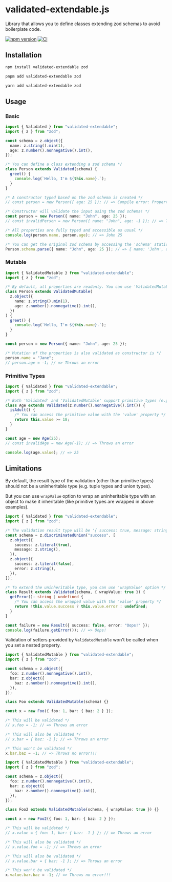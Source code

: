 # validated-extendable.js

Library that allows you to define classes extending zod schemas to avoid boilerplate code.

[![npm version](https://badge.fury.io/js/validated-extendable.svg)](https://badge.fury.io/js/validated-extendable)
[![CI](https://github.com/takagiy/validated-extendable.js/actions/workflows/ci.yaml/badge.svg)](https://github.com/takagiy/validated-extendable.js/actions/workflows/ci.yaml)

## Installation

```bash
npm install validated-extendable zod
```

```bash
pnpm add validated-extendable zod
```

```bash
yarn add validated-extendable zod
```

## Usage

### Basic

```typescript
import { Validated } from "validated-extendable";
import { z } from "zod";

const schema = z.object({
  name: z.string().min(1),
  age: z.number().nonnegative().int(),
});

/* You can define a class extending a zod schema */
class Person extends Validated(schema) {
  greet() {
    console.log(`Hello, I'm ${this.name}.`);
  }
}

/* A constructor typed based on the zod schema is created */
// const person = new Person({ age: 25 }); // => Compile error: Property 'name' is missing in type '{ age: number; }' but required in type '{ name: string; age: number; }'.

/* Constructor will validate the input using the zod schema! */
const person = new Person({ name: "John", age: 25 });
// const invalidPerson = new Person({ name: "John", age: -1 }); // => Throws an error

/* All properties are fully typed and accessible as usual */
console.log(person.name, person.age); // => John 25

/* You can get the original zod schema by accessing the 'schema' static property */
Person.schema.parse({ name: "John", age: 25 }); // => { name: 'John', age: 25 }
```

### Mutable

```typescript
import { ValidatedMutable } from "validated-extendable";
import { z } from "zod";

/* By default, all properties are readonly. You can use 'ValidatedMutable' instead of 'Validated' to make them mutable */
class Person extends ValidatedMutable(
  z.object({
    name: z.string().min(1),
    age: z.number().nonnegative().int(),
  })
) {
  greet() {
    console.log(`Hello, I'm ${this.name}.`);
  }
}

const person = new Person({ name: "John", age: 25 });

/* Mutation of the properties is also validated as constructor is */
person.name = "Jane";
// person.age = -1; // => Throws an error
```

### Primitive Types

```typescript
import { Validated } from "validated-extendable";
import { z } from "zod";

/* Both 'Validated' and 'ValidatedMutable' support primitive types (e.g. z.string(), z.number(), z.boolean(), ...) */
class Age extends Validated(z.number().nonnegative().int()) {
  isAdult() {
    /* You can access the primitive value with the 'value' property */
    return this.value >= 18;
  }
}

const age = new Age(25);
// const invalidAge = new Age(-1); // => Throws an error

console.log(age.value); // => 25
```

## Limitations

By default, the result type of the validation (other than primitive types) should not be a uninheritable type (e.g. tuple types and union types).

But you can use `wrapValue` option to wrap an uninheritable type with an object to make it inheritable (like primitive types are wrapped in above examples).

```typescript
import { Validated } from "validated-extendable";
import { z } from "zod";

/* The validation result type will be '{ success: true, message: string } | { success: false, error: string }' */
const schema = z.discriminatedUnion("success", [
  z.object({
    success: z.literal(true),
    message: z.string(),
  }),
  z.object({
    success: z.literal(false),
    error: z.string(),
  }),
]);

/* To extend the uninheritable type, you can use 'wrapValue' option */
class Result extends Validated(schema, { wrapValue: true }) {
  getError(): string | undefined {
    /* You can access the wrapped value with the 'value' property */
    return !this.value.success ? this.value.error : undefined;
  }
}

const failure = new Result({ success: false, error: "Oops!" });
console.log(failure.getError()); // => Oops!
```

Validation of setters provided by `ValidatedMutable` won't be called when you set a nested property.

```typescript
import { ValidatedMutable } from "validated-extendable";
import { z } from "zod";

const schema = z.object({
  foo: z.number().nonnegative().int(),
  bar: z.object({
    baz: z.number().nonnegative().int(),
  }),
});

class Foo extends ValidatedMutable(schema) {}

const x = new Foo({ foo: 1, bar: { baz: 2 } });

/* This will be validated */
// x.foo = -1; // => Throws an error

/* This will also be validated */
// x.bar = { baz: -1 }; // => Throws an error

/* This won't be validated */
x.bar.baz = -1; // => Throws no error!!!
```

```typescript
import { ValidatedMutable } from "validated-extendable";
import { z } from "zod";

const schema = z.object({
  foo: z.number().nonnegative().int(),
  bar: z.object({
    baz: z.number().nonnegative().int(),
  }),
});

class Foo2 extends ValidatedMutable(schema, { wrapValue: true }) {}

const x = new Foo2({ foo: 1, bar: { baz: 2 } });

/* This will be validated */
// x.value = { foo: 1, bar: { baz: -1 } }; // => Throws an error

/* This will also be validated */
// x.value.foo = -1; // => Throws an error

/* This will also be validated */
// x.value.bar = { baz: -1 }; // => Throws an error

/* This won't be validated */
x.value.bar.baz = -1; // => Throws no error!!!
```
